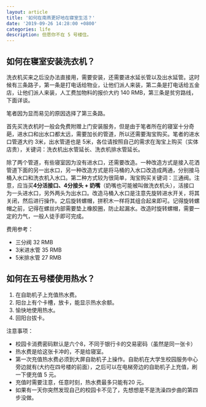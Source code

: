 ```yaml
---
layout: article
title: '如何在南燕更好地在寝室生活？'
date: '2019-09-26 14:28:00 +0800'
categories: life
description: 但愿你不在 5 号楼住。
---
```



## 如何在寝室安装洗衣机？

洗衣机买来之后没办法直接用，需要安装，还需要进水延长管以及出水延管。这时候有三条路子，第一条是打电话给物业，让他们派人来装，第二条是打电话给五金店，让他们派人来装，人工费加物料的报价大约 140 RMB，第三条是贫穷路线，下面详谈。

<!--more-->

笔者因为显而易见的原因选择了第三条路。

首先买洗衣机时一般会免费附赠上门安装服务，但是由于笔者所在的寝室十分奇葩，进水口和出水口都太远，需要加长的管道，所以还需要淘宝购买。笔者的进水口管道大约 3米，出水管道也是 5米，各位请按照自己的需求在淘宝上购买（实体店贵），关键词：洗衣机出水管延长、洗衣机排水管延长。

除了两个管道，有些寝室因为没有进水口，还需要改造。一种改造方式是接入花洒管道下面的另一出水口，另一种改造方式是将马桶的入水口改造成两通，分别接马桶入水口和洗衣机入水口。第二种方式较为很简单，淘宝购买关键词：三通阀。注意，应当买**4分活接口、4分接头 + 奶嘴**（奶嘴也可能被叫做洗衣机头），活接口为一头进水口，另外两头为出水口。改造马桶入水口是注意先旋转进水开关，将其关闭，然后进行操作。之后旋转螺帽，拼积木一样将其组合起来即可。记得旋转螺帽之前，记得在螺丝内部需要垫上橡胶圈，防止起漏水。改造时旋转螺帽，需要一定的力气，一般人徒手即可完成。

费用参考：

- 三分阀 32 RMB
- 3米进水管 35 RMB
- 5米排水管 27 RMB

## 如何在五号楼使用热水？ 

1. 在自助机子上充值热水费。 
2. 阳台上有个卡槽，放卡，能显示热水余额。 
3. 愉快地使用热水。 
4. 回阳台拔卡。 

注意事项：

* 校园卡消费密码默认是六个8，不同于银行卡的交易密码（虽然是同一张卡）
* 热水费是给这张卡冲的，不是给寝室。
* 第一次充值热水费必须到大屏自助机子上操作。自助机在大学生校园服务中心旁边就有\(大约在四号楼的前面），之后可以在电梯旁边的自助机子上充值，刷一下便充值 5 元。
* 充值时需要注意，任意时刻，热水费最多只能有20 元。
* 如果有一天你突然发现自己的校园卡不见了，先想想是不是洗澡四步曲的第四步没做。

